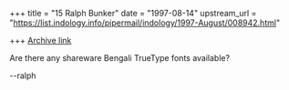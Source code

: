 +++
title = "15 Ralph Bunker"
date = "1997-08-14"
upstream_url = "https://list.indology.info/pipermail/indology/1997-August/008942.html"

+++
[Archive link](https://list.indology.info/pipermail/indology/1997-August/008942.html)

Are there any shareware Bengali TrueType fonts available?

--ralph





